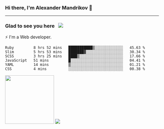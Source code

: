 ### Hi there, I'm Alexander Mandrikov 👋

- - -

### Glad to see you here &nbsp; ![](https://komarev.com/ghpvc/?username=nunsez&color=blue&label=visitors)

⚡ I'm a Web developer.

<!--✨ My GitHub <a href="https://nunsez.github.io/" target="_blank">resume link</a>-->

<!--
**nunsez/nunsez** is a ✨ _special_ ✨ repository because its `README.md` (this file) appears on your GitHub profile.

Here are some ideas to get you started:

- 🔭 I’m currently working on ...
- 🌱 I’m currently learning ...
- 👯 I’m looking to collaborate on ...
- 🤔 I’m looking for help with ...
- 💬 Ask me about ...
- 📫 How to reach me: ...
- 😄 Pronouns: ...
- ⚡ Fun fact: ...
-->


<!--START_SECTION:waka-->

```text
Ruby         8 hrs 52 mins   ███████████▒░░░░░░░░░░░░░   45.63 %
Slim         5 hrs 53 mins   ███████▓░░░░░░░░░░░░░░░░░   30.34 %
SCSS         3 hrs 25 mins   ████▒░░░░░░░░░░░░░░░░░░░░   17.66 %
JavaScript   51 mins         █░░░░░░░░░░░░░░░░░░░░░░░░   04.41 %
YAML         14 mins         ▒░░░░░░░░░░░░░░░░░░░░░░░░   01.21 %
CSS          4 mins          ░░░░░░░░░░░░░░░░░░░░░░░░░   00.38 %
```

<!--END_SECTION:waka-->

<span>
<img height="160em" src="https://github-readme-stats.vercel.app/api?username=nunsez&show_icons=true&count_private=true&hide_border=true&hide=issues" />
<img src="https://github-readme-stats.vercel.app/api/top-langs/?username=nunsez&layout=compact&hide_border=true" />
</span>

<!--
[![willianrod's wakatime stats](https://github-readme-stats.vercel.app/api/wakatime?username=nunsez&hide_border=true)](https://github.com/anuraghazra/github-readme-stats)
-->
